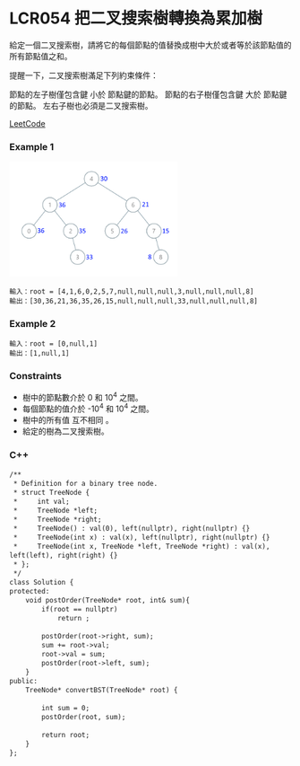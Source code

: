 # LCR054 把二叉搜索樹轉換為累加樹

給定一個二叉搜索樹，請將它的每個節點的值替換成樹中大於或者等於該節點值的所有節點值之和。

提醒一下，二叉搜索樹滿足下列約束條件：

節點的左子樹僅包含鍵 小於 節點鍵的節點。
節點的右子樹僅包含鍵 大於 節點鍵的節點。
左右子樹也必須是二叉搜索樹。
 
[LeetCode](https://leetcode.cn/problems/g5c51o/description/)

### Example 1

<img src="img/lcr054.png" width = "300"/>

```
輸入：root = [4,1,6,0,2,5,7,null,null,null,3,null,null,null,8]
輸出：[30,36,21,36,35,26,15,null,null,null,33,null,null,null,8]
```

### Example 2


```
輸入：root = [0,null,1]
輸出：[1,null,1]
```

### Constraints

* 樹中的節點數介於 0 和 10<sup>4</sup> 之間。
* 每個節點的值介於 -10<sup>4</sup> 和 10<sup>4</sup> 之間。
* 樹中的所有值 互不相同 。
* 給定的樹為二叉搜索樹。



### C++ 

```
/**
 * Definition for a binary tree node.
 * struct TreeNode {
 *     int val;
 *     TreeNode *left;
 *     TreeNode *right;
 *     TreeNode() : val(0), left(nullptr), right(nullptr) {}
 *     TreeNode(int x) : val(x), left(nullptr), right(nullptr) {}
 *     TreeNode(int x, TreeNode *left, TreeNode *right) : val(x), left(left), right(right) {}
 * };
 */
class Solution {
protected:
    void postOrder(TreeNode* root, int& sum){
        if(root == nullptr)
            return ;
        
        postOrder(root->right, sum);
        sum += root->val;
        root->val = sum;
        postOrder(root->left, sum);
    }
public:
    TreeNode* convertBST(TreeNode* root) {
        
        int sum = 0;
        postOrder(root, sum);

        return root;
    }
};
```